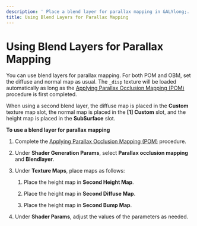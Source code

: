 ```yaml
---
description: ' Place a blend layer for parallax mapping in &ALYlong;. '
title: Using Blend Layers for Parallax Mapping
---
```

# Using Blend Layers for Parallax Mapping<a name="mat-maps-parallax-blending"></a>

You can use blend layers for parallax mapping\. For both POM and OBM, set the diffuse and normal map as usual\. The `_disp` texture will be loaded automatically as long as the [Applying Parallax Occlusion Mapping \(POM\)](mat-maps-parallax-pom.md) procedure is first completed\.

When using a second blend layer, the diffuse map is placed in the **Custom** texture map slot, the normal map is placed in the **\[1\] Custom** slot, and the height map is placed in the **SubSurface** slot\.

**To use a blend layer for parallax mapping**

1. Complete the [Applying Parallax Occlusion Mapping \(POM\)](mat-maps-parallax-pom.md) procedure\.

1. Under **Shader Generation Params**, select **Parallax occlusion mapping** and **Blendlayer**\. 

1. Under **Texture Maps**, place maps as follows:

   1. Place the height map in **Second Height Map**\.

   1. Place the height map in **Second Diffuse Map**\.

   1. Place the height map in **Second Bump Map**\.

1. Under **Shader Params**, adjust the values of the parameters as needed\. 